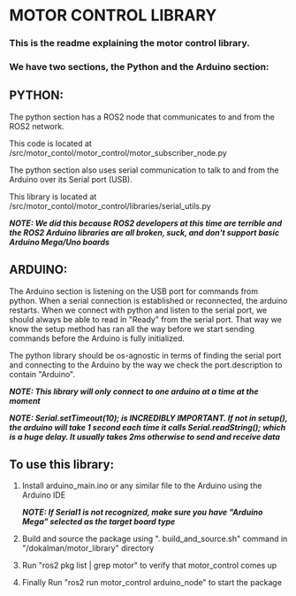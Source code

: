 # MOTOR CONTROL LIBRARY
  
### This is the readme explaining the motor control library.


### We have two sections, the Python and the Arduino section:

## PYTHON:
The python section has a ROS2 node that communicates to and from the ROS2 network.

This code is located at /src/motor_contol/motor_control/motor_subscriber_node.py

The python section also uses serial communication to talk to and from the Arduino
over its Serial port (USB).

This library is located at /src/motor_contol/motor_control/libraries/serial_utils.py

***NOTE: We did this because ROS2 developers at this time are terrible and the ROS2 Arduino libraries are all broken, suck, and don't support basic Arduino Mega/Uno boards***

## ARDUINO:
The Arduino section is listening on the USB port for commands from python.
When a serial connection is established or reconnected, the arduino restarts.
When we connect with python and listen to the serial port, we should always be able to 
read in "Ready" from the serial port. That way we know the setup method has ran all the
way before we start sending commands before the Arduino is fully initialized.

The python library should be os-agnostic in terms of finding the serial port and connecting
to the Arduino by the way we check the port.description to contain "Arduino". 

***NOTE: This library will only connect to one arduino at a time at the moment***

***NOTE: Serial.setTimeout(10); is INCREDIBLY IMPORTANT. If not in setup(), the arduino will take 1 second each time it calls Serial.readString(); which is a huge delay. It usually takes 2ms otherwise to send and receive data***

## To use this library:

1. Install arduino_main.ino or any similar file to the Arduino using the Arduino IDE

    ***NOTE: If Serial1 is not recognized, make sure you have "Arduino Mega" selected as the target board type***

2. Build and source the package using ". build_and_source.sh" command in "/dokalman/motor_library" directory


4. Run "ros2 pkg list | grep motor" to verify that motor_control comes up

5. Finally Run "ros2 run motor_control arduino_node" to start the package

 

